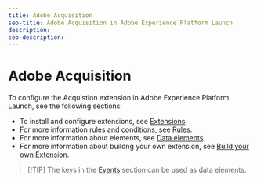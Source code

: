 ```yaml
---
title: Adobe Acquisition
seo-title: Adobe Acquisition in Adobe Experience Platform Launch
description: 
seo-description: 
---
```


# Adobe Acquisition

To configure the Acquistion extension in Adobe Experience Platform Launch, see the following sections:

* To install and configure extensions, see [Extensions](/help/launch-reference/managing-resources/extensions/overview.md).
* For more information rules and conditions, see [Rules](/help/launch-reference/managing-resources/rules.md).
* For more information about elements, see [Data elements](/help/launch-reference/managing-resources/data-elements.md).
* For more information about buildng your own extension, see [Build your own Extension](../build-your-own-extension/).

>[!TIP] The keys in the [Events](../build-your-own-extension/events/) section can be used as data elements.
